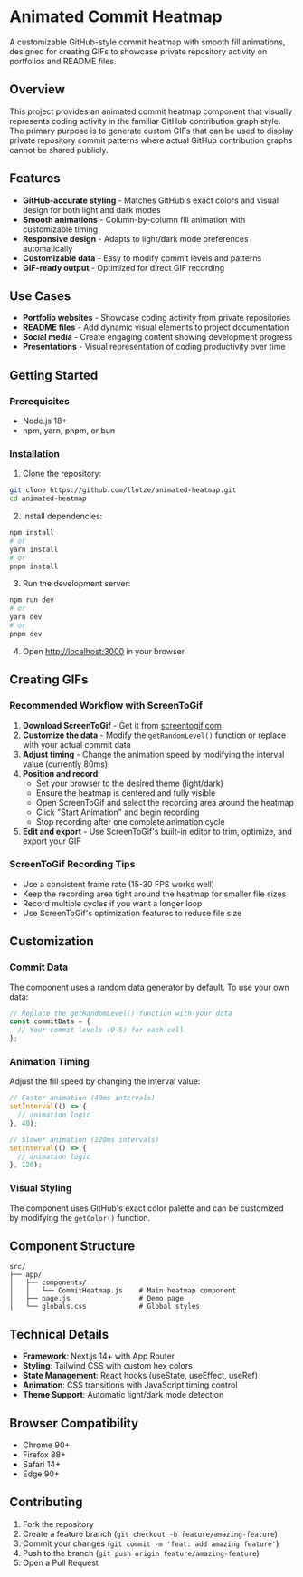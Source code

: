 # Animated Commit Heatmap

A customizable GitHub-style commit heatmap with smooth fill animations, designed for creating GIFs to showcase private repository activity on portfolios and README files.

## Overview

This project provides an animated commit heatmap component that visually represents coding activity in the familiar GitHub contribution graph style. The primary purpose is to generate custom GIFs that can be used to display private repository commit patterns where actual GitHub contribution graphs cannot be shared publicly.

## Features

- **GitHub-accurate styling** - Matches GitHub's exact colors and visual design for both light and dark modes
- **Smooth animations** - Column-by-column fill animation with customizable timing
- **Responsive design** - Adapts to light/dark mode preferences automatically
- **Customizable data** - Easy to modify commit levels and patterns
- **GIF-ready output** - Optimized for direct GIF recording

## Use Cases

- **Portfolio websites** - Showcase coding activity from private repositories
- **README files** - Add dynamic visual elements to project documentation
- **Social media** - Create engaging content showing development progress
- **Presentations** - Visual representation of coding productivity over time

## Getting Started

### Prerequisites

- Node.js 18+ 
- npm, yarn, pnpm, or bun

### Installation

1. Clone the repository:
```bash
git clone https://github.com/llotze/animated-heatmap.git
cd animated-heatmap
```

2. Install dependencies:
```bash
npm install
# or
yarn install
# or
pnpm install
```

3. Run the development server:
```bash
npm run dev
# or
yarn dev
# or
pnpm dev
```

4. Open [http://localhost:3000](http://localhost:3000) in your browser

## Creating GIFs

### Recommended Workflow with ScreenToGif

1. **Download ScreenToGif** - Get it from [screentogif.com](https://www.screentogif.com/)
2. **Customize the data** - Modify the `getRandomLevel()` function or replace with your actual commit data
3. **Adjust timing** - Change the animation speed by modifying the interval value (currently 80ms)
4. **Position and record**:
   - Set your browser to the desired theme (light/dark)
   - Ensure the heatmap is centered and fully visible
   - Open ScreenToGif and select the recording area around the heatmap
   - Click "Start Animation" and begin recording
   - Stop recording after one complete animation cycle
5. **Edit and export** - Use ScreenToGif's built-in editor to trim, optimize, and export your GIF

### ScreenToGif Recording Tips

- Use a consistent frame rate (15-30 FPS works well)
- Keep the recording area tight around the heatmap for smaller file sizes
- Record multiple cycles if you want a longer loop
- Use ScreenToGif's optimization features to reduce file size

## Customization

### Commit Data

The component uses a random data generator by default. To use your own data:

```javascript
// Replace the getRandomLevel() function with your data
const commitData = {
  // Your commit levels (0-5) for each cell
};
```

### Animation Timing

Adjust the fill speed by changing the interval value:

```javascript
// Faster animation (40ms intervals)
setInterval(() => {
  // animation logic
}, 40);

// Slower animation (120ms intervals)  
setInterval(() => {
  // animation logic
}, 120);
```

### Visual Styling

The component uses GitHub's exact color palette and can be customized by modifying the `getColor()` function.

## Component Structure

```
src/
├── app/
│   ├── components/
│   │   └── CommitHeatmap.js    # Main heatmap component
│   ├── page.js                 # Demo page
│   └── globals.css             # Global styles
```

## Technical Details

- **Framework**: Next.js 14+ with App Router
- **Styling**: Tailwind CSS with custom hex colors
- **State Management**: React hooks (useState, useEffect, useRef)
- **Animation**: CSS transitions with JavaScript timing control
- **Theme Support**: Automatic light/dark mode detection

## Browser Compatibility

- Chrome 90+
- Firefox 88+
- Safari 14+
- Edge 90+

## Contributing

1. Fork the repository
2. Create a feature branch (`git checkout -b feature/amazing-feature`)
3. Commit your changes (`git commit -m 'feat: add amazing feature'`)
4. Push to the branch (`git push origin feature/amazing-feature`)
5. Open a Pull Request
